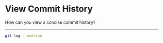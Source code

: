 # View Commit History

How can you view a concise commit history?

---

```bash
git log --oneline
```
